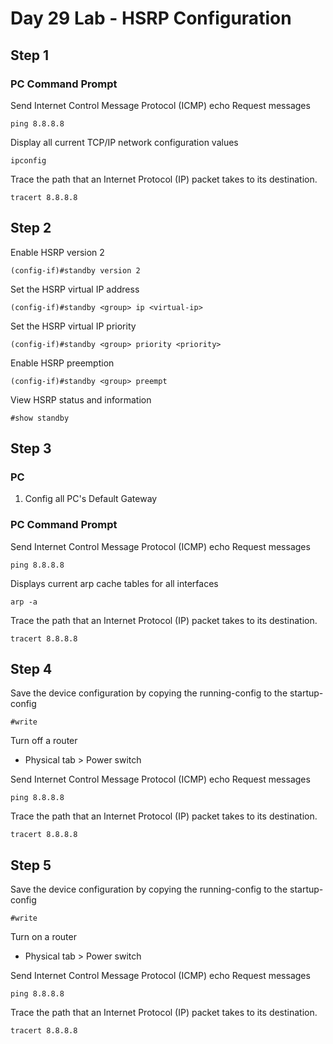 # Day 29 Lab - HSRP Configuration

## Step 1

### PC Command Prompt

Send Internet Control Message Protocol (ICMP) echo Request messages

```
ping 8.8.8.8
```

Display all current TCP/IP network configuration values

```
ipconfig
```

Trace the path that an Internet Protocol (IP) packet takes to its destination.

```
tracert 8.8.8.8
```

## Step 2

Enable HSRP version 2

```
(config-if)#standby version 2
```

Set the HSRP virtual IP address

```
(config-if)#standby <group> ip <virtual-ip>
```

Set the HSRP virtual IP priority

```
(config-if)#standby <group> priority <priority>
```

Enable HSRP preemption

```
(config-if)#standby <group> preempt
```

View HSRP status and information

```
#show standby
```

## Step 3

### PC

1. Config all PC's Default Gateway

### PC Command Prompt

Send Internet Control Message Protocol (ICMP) echo Request messages

```
ping 8.8.8.8
```

Displays current arp cache tables for all interfaces

```
arp -a
```

Trace the path that an Internet Protocol (IP) packet takes to its destination.

```
tracert 8.8.8.8
```

## Step 4

Save the device configuration by copying the running-config to the startup-config

```
#write
```

Turn off a router

- Physical tab > Power switch

Send Internet Control Message Protocol (ICMP) echo Request messages

```
ping 8.8.8.8
```

Trace the path that an Internet Protocol (IP) packet takes to its destination.

```
tracert 8.8.8.8
```

## Step 5

Save the device configuration by copying the running-config to the startup-config

```
#write
```

Turn on a router

- Physical tab > Power switch

Send Internet Control Message Protocol (ICMP) echo Request messages

```
ping 8.8.8.8
```

Trace the path that an Internet Protocol (IP) packet takes to its destination.

```
tracert 8.8.8.8
```
